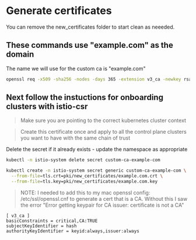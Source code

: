 # Generate certificates 
You can remove the new_certificates folder to start clean as neeeded.

## These commands use "example.com" as the domain
The name we will use for the custom ca is  "example.com"

```bash
openssl req -x509 -sha256 -nodes -days 365 -extension v3_ca -newkey rsa:2048 -subj '/O=example Inc./CN=example.com' -keyout pki/new_certificates/example.com.key -out pki/new_certificates/example.com.crt
```

## Next follow the instuctions for onboarding clusters with istio-csr
> Make sure you are pointing to the correct kubernetes cluster context

> Create this certificate once and apply to all the control plane clusters you want to have with the same chain of trust

Delete the secret if it already exists - update the namespace as appropriate

```bash
kubectl -n istio-system delete secret custom-ca-example-com
```

```bash
kubectl create -n istio-system secret generic custom-ca-example-com \
  --from-file=tls.crt=pki/new_certificates/example.com.crt \
  --from-file=tls.key=pki/new_certificates/example.com.key

```

> NOTE: I needed to add this to my mac openssl config: /etc/ssl/openssl.cnf to generate a cert that is a CA.  Without this I saw the error "Error getting keypair for CA issuer: certificate is not a CA"

```console
[ v3_ca ]
basicConstraints = critical,CA:TRUE
subjectKeyIdentifier = hash
authorityKeyIdentifier = keyid:always,issuer:always
```
